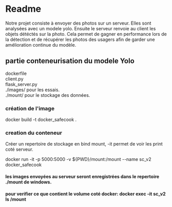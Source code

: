 # Readme
Notre projet consiste à envoyer des photos sur un serveur. Elles sont analysées avec un modele yolo. Ensuite le serveur renvoie au client les objets détéctés sur la photo.
Cela permet de gagner en performance lors de la détection et de récupérer les photos des usagers afin de garder une amélioration continue du modèle.

## partie conteneurisation du modele Yolo
dockerfile <br />
client.py <br />
flask_server.py <br />
./images/ pour les essais. <br />
./mount/ pour le stockage des données. <br />


### création de l'image
 docker build -t  docker_safecook .

### creation du conteneur
 
 Créer un repertoire de stockage en bind mount, -it permet de voir les print coté serveur.
 
 docker run -it -p 5000:5000 -v ${PWD}/mount:/mount --name sc_v2 docker_safecook
#### les images envoyées au serveur seront enregistrées dans le repertoire ./mount de windows.
#### pour verifier ce que contient le volume coté docker: docker exec -it sc_v2 ls /mount


